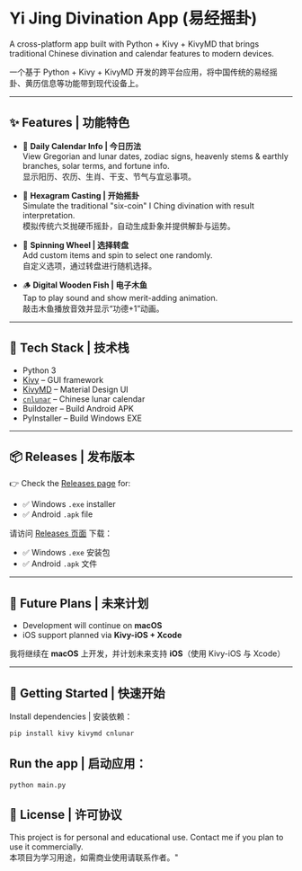 # Yi Jing Divination App (易经摇卦)

A cross-platform app built with Python + Kivy + KivyMD that brings traditional Chinese divination and calendar features to modern devices.

一个基于 Python + Kivy + KivyMD 开发的跨平台应用，将中国传统的易经摇卦、黄历信息等功能带到现代设备上。

---

## ✨ Features | 功能特色

- 📅 **Daily Calendar Info | 今日历法**  
  View Gregorian and lunar dates, zodiac signs, heavenly stems & earthly branches, solar terms, and fortune info.  
  显示阳历、农历、生肖、干支、节气与宜忌事项。

- 🔮 **Hexagram Casting | 开始摇卦**  
  Simulate the traditional "six-coin" I Ching divination with result interpretation.  
  模拟传统六爻抛硬币摇卦，自动生成卦象并提供解卦与运势。

- 🎡 **Spinning Wheel | 选择转盘**  
  Add custom items and spin to select one randomly.  
  自定义选项，通过转盘进行随机选择。

- 🪵 **Digital Wooden Fish | 电子木鱼**  
  Tap to play sound and show merit-adding animation.  
  敲击木鱼播放音效并显示“功德+1”动画。

---

## 🧱 Tech Stack | 技术栈

- Python 3  
- [Kivy](https://kivy.org) – GUI framework  
- [KivyMD](https://kivymd.readthedocs.io) – Material Design UI  
- [`cnlunar`](https://pypi.org/project/cnlunar/) – Chinese lunar calendar  
- Buildozer – Build Android APK  
- PyInstaller – Build Windows EXE

---

## 📦 Releases | 发布版本

👉 Check the [Releases page](https://github.com/xuzhihuiCSY/yi/releases) for:

- ✅ Windows `.exe` installer  
- ✅ Android `.apk` file  

请访问 [Releases 页面](https://github.com/xuzhihuiCSY/yi/releases) 下载：

- ✅ Windows `.exe` 安装包  
- ✅ Android `.apk` 文件

---

## 🍎 Future Plans | 未来计划

- Development will continue on **macOS**  
- iOS support planned via **Kivy-iOS + Xcode**  

我将继续在 **macOS** 上开发，并计划未来支持 **iOS**（使用 Kivy-iOS 与 Xcode）

---

## 🚀 Getting Started | 快速开始

Install dependencies | 安装依赖：

```bash
pip install kivy kivymd cnlunar
```

## Run the app | 启动应用：
```
python main.py
```


## 📄 License | 许可协议

This project is for personal and educational use. Contact me if you plan to use it commercially.  
本项目为学习用途，如需商业使用请联系作者。"